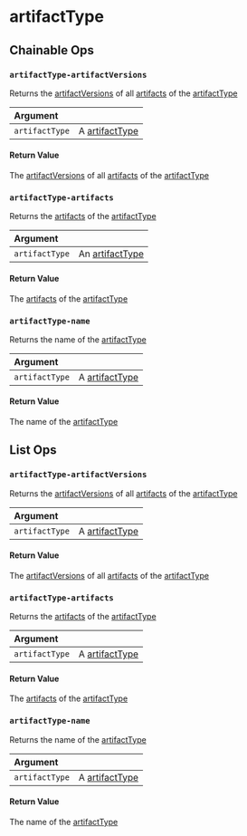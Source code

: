 # artifactType

## Chainable Ops
<h3 id="artifactType-artifactVersions"><code>artifactType-artifactVersions</code></h3>

Returns the [artifactVersions]( artifact-version.md) of all [artifacts]( artifact.md) of the [artifactType]( artifact-type.md)

| Argument |  |
| :--- | :--- |
| `artifactType` | A [artifactType]( artifact-type.md) |

#### Return Value
The [artifactVersions](artifact-version.md) of all [artifacts](artifact.md) of the [artifactType](artifact-type.md)

<h3 id="artifactType-artifacts"><code>artifactType-artifacts</code></h3>

Returns the [artifacts]( artifact.md) of the [artifactType](artifact-type.md)

| Argument |  |
| :--- | :--- |
| `artifactType` | An [artifactType](artifact-type.md) |

#### Return Value
The [artifacts]( artifact.md) of the [artifactType](artifact-type.md)

<h3 id="artifactType-name"><code>artifactType-name</code></h3>

Returns the name of the [artifactType](artifact-type.md)

| Argument |  |
| :--- | :--- |
| `artifactType` | A [artifactType]( artifact-type.md) |

#### Return Value
The name of the [artifactType]( artifact-type.md)


## List Ops
<h3 id="artifactType-artifactVersions"><code>artifactType-artifactVersions</code></h3>

Returns the [artifactVersions]( artifact-version.md) of all [artifacts]( artifact.md) of the [artifactType]( artifact-type.md)

| Argument |  |
| :--- | :--- |
| `artifactType` | A [artifactType]( artifact-type.md) |

#### Return Value
The [artifactVersions]( artifact-version.md) of all [artifacts]( artifact.md) of the [artifactType]( artifact-type.md)

<h3 id="artifactType-artifacts"><code>artifactType-artifacts</code></h3>

Returns the [artifacts]( artifact.md) of the [artifactType]( artifact-type.md)

| Argument |  |
| :--- | :--- |
| `artifactType` | A [artifactType]( artifact-type.md) |

#### Return Value
The [artifacts]( artifact.md) of the [artifactType]( artifact-type.md)

<h3 id="artifactType-name"><code>artifactType-name</code></h3>

Returns the name of the [artifactType]( artifact-type.md)

| Argument |  |
| :--- | :--- |
| `artifactType` | A [artifactType]( artifact-type.md) |

#### Return Value
The name of the [artifactType]( artifact-type.md)

